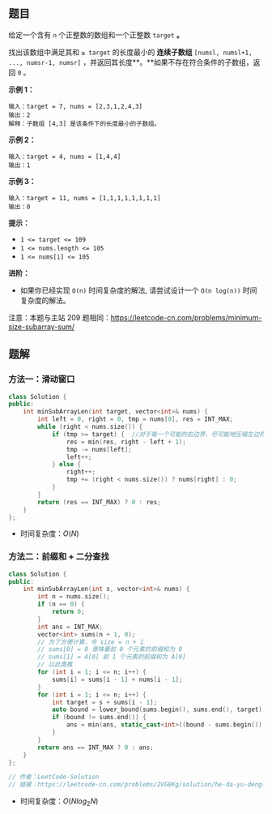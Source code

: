 ## 题目

给定一个含有 `n` 个正整数的数组和一个正整数 `target` **。**

找出该数组中满足其和 `≥ target` 的长度最小的 **连续子数组** `[numsl, numsl+1, ..., numsr-1, numsr]` ，并返回其长度**。**如果不存在符合条件的子数组，返回 `0` 。

 

**示例 1：**

```
输入：target = 7, nums = [2,3,1,2,4,3]
输出：2
解释：子数组 [4,3] 是该条件下的长度最小的子数组。
```

**示例 2：**

```
输入：target = 4, nums = [1,4,4]
输出：1
```

**示例 3：**

```
输入：target = 11, nums = [1,1,1,1,1,1,1,1]
输出：0
```

 

**提示：**

- `1 <= target <= 109`
- `1 <= nums.length <= 105`
- `1 <= nums[i] <= 105`

 

**进阶：**

- 如果你已经实现 `O(n)` 时间复杂度的解法, 请尝试设计一个 `O(n log(n))` 时间复杂度的解法。



注意：本题与主站 209 题相同：https://leetcode-cn.com/problems/minimum-size-subarray-sum/



## 题解

### 方法一：滑动窗口

```c++
class Solution {
public:
    int minSubArrayLen(int target, vector<int>& nums) {
        int left = 0, right = 0, tmp = nums[0], res = INT_MAX;
        while (right < nums.size()) {
            if (tmp >= target) {  //对于每一个可能的右边界，尽可能地压缩左边界
                res = min(res, right - left + 1);
                tmp -= nums[left];
                left++;
            } else {
                right++;
                tmp += (right < nums.size()) ? nums[right] : 0;
            }
        }
        return (res == INT_MAX) ? 0 : res;
    }
};
```

- 时间复杂度：$O(N)$



### 方法二：前缀和 + 二分查找

```c++
class Solution {
public:
    int minSubArrayLen(int s, vector<int>& nums) {
        int n = nums.size();
        if (n == 0) {
            return 0;
        }
        int ans = INT_MAX;
        vector<int> sums(n + 1, 0); 
        // 为了方便计算，令 size = n + 1 
        // sums[0] = 0 意味着前 0 个元素的前缀和为 0
        // sums[1] = A[0] 前 1 个元素的前缀和为 A[0]
        // 以此类推
        for (int i = 1; i <= n; i++) {
            sums[i] = sums[i - 1] + nums[i - 1];
        }
        for (int i = 1; i <= n; i++) {
            int target = s + sums[i - 1];
            auto bound = lower_bound(sums.begin(), sums.end(), target);
            if (bound != sums.end()) {
                ans = min(ans, static_cast<int>((bound - sums.begin()) - (i - 1)));
            }
        }
        return ans == INT_MAX ? 0 : ans;
    }
};

// 作者：LeetCode-Solution
// 链接：https://leetcode-cn.com/problems/2VG8Kg/solution/he-da-yu-deng-yu-target-de-zui-duan-zi-s-ixef/
```

- 时间复杂度：$O(Nlog_2N)$

